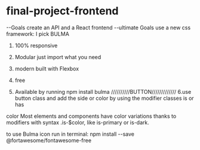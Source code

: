 # final-project-frontend

--Goals create an API and a React frontend
--ultimate Goals use a new css framework: I pick BULMA

1. 100% responsive
2. Modular just import what you need
3. modern built with Flexbox
4. free

5. Available by running
npm install bulma
//////////BUTTON/////////////
6.use  button class and add the side or color by using the modifier classes is or has


color
Most elements and components have color variations thanks to modifiers with syntax .is-$color, like is-primary or is-dark.


to use Bulma icon run in terminal:
npm install --save @fortawesome/fontawesome-free
